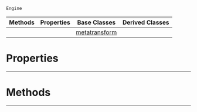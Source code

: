  `Engine`

|Methods|Properties|Base Classes|Derived Classes|
|---|---|---|---|
| | |[metatransform](https://github.com/PlasmaEngine/PlasmaDocs/tree/master/docs/C%2B%2B/code_reference/class_reference/metatransform.markdown)| |


 #  Properties


---  
 #  Methods


---  
 

 